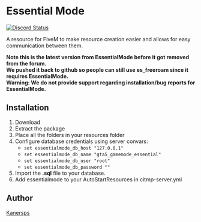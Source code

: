 # Essential Mode
<a href="https://discord.gg/eNJraMf"><img alt="Discord Status" src="https://discordapp.com/api/guilds/285462938691567627/widget.png"></a>

A resource for FiveM to make resource creation easier and allows for easy communication between them.

**Note this is the latest version from EssentialMode before it got removed from the forum.   
We pushed it back to github so people can still use es_freeroam since it requires EssentialMode.   
Warning: We do not provide support regarding installation/bug reports for EssentialMode.**

## Installation
1. Download
2. Extract the package
3. Place all the folders in your resources folder
4. Configure database credentials using server convars:
   - `set essentialmode_db_host "127.0.0.1"`
   - `set essentialmode_db_name "gta5_gamemode_essential"`
   - `set essentialmode_db_user "root"`
   - `set essentialmode_db_password ""`
5. Import the **.sql** file to your database.
6. Add essentialmode to your AutoStartResources in citmp-server.yml


## Author
[Kanersps](https://github.com/kanersps)
